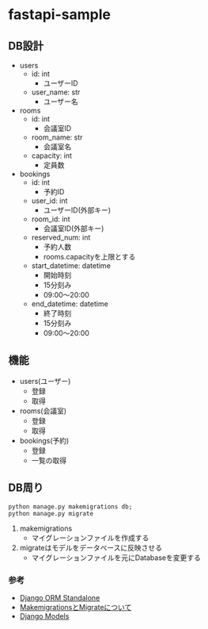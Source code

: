 # fastapi-sample

## DB設計

- users
  - id: int
    - ユーザーID
  - user_name: str
    - ユーザー名
- rooms
  - id: int
    - 会議室ID
  - room_name: str
    - 会議室名
  - capacity: int
    - 定員数
- bookings
  - id: int
    - 予約ID
  - user_id: int
    - ユーザーID(外部キー)
  - room_id: int
    - 会議室ID(外部キー)
  - reserved_num: int
    - 予約人数
    - rooms.capacityを上限とする
  - start_datetime: datetime
    - 開始時刻
    - 15分刻み
    - 09:00〜20:00
  - end_datetime: datetime
    - 終了時刻
    - 15分刻み
    - 09:00〜20:00

## 機能

- users(ユーザー)
  - 登録
  - 取得
- rooms(会議室)
  - 登録
  - 取得
- bookings(予約)
  - 登録
  - 一覧の取得

## DB周り

```
python manage.py makemigrations db;
python manage.py migrate
```

1. makemigrations
    - マイグレーションファイルを作成する
2. migrateはモデルをデータベースに反映させる
    - マイグレーションファイルを元にDatabaseを変更する

### 参考

- [Django ORM Standalone](https://github.com/dancaron/Django-ORM)
- [MakemigrationsとMigrateについて](https://qiita.com/frosty/items/8c715a53d7920c9cd1eb)
- [Django Models](https://docs.djangoproject.com/en/5.0/topics/db/models/)
